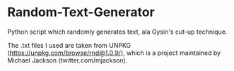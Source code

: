 # Random-Text-Generator
Python script which randomly generates text, ala Gysin's cut-up technique.

The .txt files I used are taken from UNPKG (https://unpkg.com/browse/rnd@1.0.9/), which is a project maintained by Michael Jackson 
(twitter.com/mjackson).
